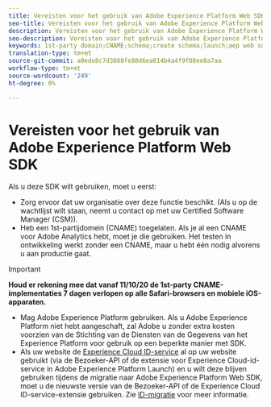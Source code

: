```yaml
---
title: Vereisten voor het gebruik van Adobe Experience Platform Web SDK
seo-title: Vereisten voor het gebruik van Adobe Experience Platform Web SDK
description: Vereisten voor het gebruik van Adobe Experience Platform Web SDK
seo-description: Vereisten voor het gebruik van Adobe Experience Platform Web SDK
keywords: 1st-party domain;CNAME;schema;create schema;launch;aep web sdk extension;extension;configuration id;configuration tool;data element;create data element;XDM Object;sendEvent;send Event;
translation-type: tm+mt
source-git-commit: a0ede8c7d3088fe80d6ea014b4a4f9f08ee8a7aa
workflow-type: tm+mt
source-wordcount: '249'
ht-degree: 0%

---
```



# Vereisten voor het gebruik van Adobe Experience Platform Web SDK

Als u deze SDK wilt gebruiken, moet u eerst:

- Zorg ervoor dat uw organisatie over deze functie beschikt. (Als u op de wachtlijst wilt staan, neemt u contact op met uw Certified Software Manager (CSM)).
- Heb een 1st-partijdomein (CNAME) toegelaten. Als je al een CNAME voor Adobe Analytics hebt, moet je die gebruiken. Het testen in ontwikkeling werkt zonder een CNAME, maar u hebt één nodig alvorens u aan productie gaat.

>[!IMPORTANT]
>
>**Houd er rekening mee dat vanaf 11/10/20 de 1st-party CNAME-implementaties 7 dagen verlopen op alle Safari-browsers en mobiele iOS-apparaten.**

- Mag Adobe Experience Platform gebruiken. Als u Adobe Experience Platform niet hebt aangeschaft, zal Adobe u zonder extra kosten voorzien van de Stichting van de Diensten van de Gegevens van het Experience Platform voor gebruik op een beperkte manier met SDK.
- Als uw website de [Experience Cloud ID-service](https://experienceleague.adobe.com/docs/experience-platform/edge/identity/overview.html) al op uw website gebruikt (via de Bezoeker-API of de extensie voor Experience Cloud-id-service in Adobe Experience Platform Launch) en u wilt deze blijven gebruiken tijdens de migratie naar Adobe Experience Platform Web SDK, moet u de nieuwste versie van de Bezoeker-API of de Experience Cloud ID-service-extensie gebruiken. Zie [ID-migratie](https://experienceleague.adobe.com/docs/experience-platform/edge/identity/overview.html?lang=en#identity) voor meer informatie.
